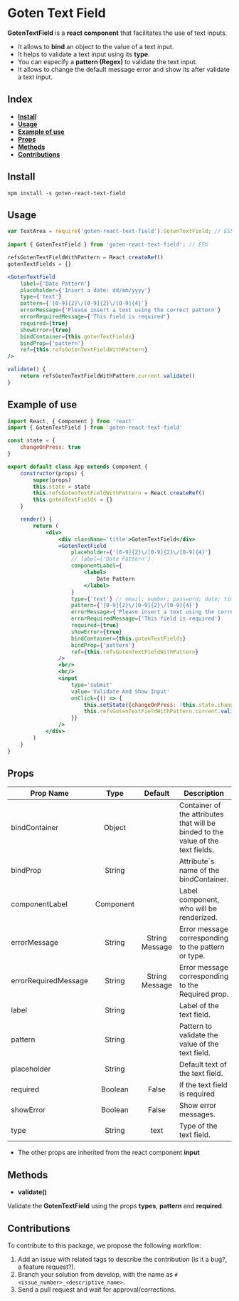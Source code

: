 # Goten Text Field

**GotenTextField** is a **react component** that facilitates the use of text inputs.
- It allows to **bind** an object to the value of a text input.
- It helps to validate a text input using its **type**.
- You can especify a **pattern (Regex)** to validate the text input.
- It allows to change the default message error and show its after validate a text input.

## Index

- [**Install**](#install)
- [**Usage**](#usage)
- [**Example of use**](#example-of-use)
- [**Props**](#props)
- [**Methods**](#methods)
- [**Contributions**](#contributions)

## Install

```npm install -s goten-react-text-field```

## Usage

``` jsx
var TextArea = require('goten-react-text-field').GotenTextField; // ES5
 
import { GotenTextField } from 'goten-react-text-field'; // ES6

refsGotenTextFieldWithPattern = React.createRef()
gotenTextFields = {}

<GotenTextField
    label={'Date Pattern'}
    placeholder={'Insert a date: dd/mm/yyyy'}
    type={'text'}
    pattern={'[0-9]{2}\/[0-9]{2}\/[0-9]{4}'}
    errorMessage={'Please insert a text using the correct pattern'}
    errorRequiredMessage={'This field is required'}
    required={true}
    showError={true}
    bindContainer={this.gotenTextFields}
    bindProp={'pattern'}
    ref={this.refsGotenTextFieldWithPattern}
/>

validate() {
    return refsGotenTextFieldWithPattern.current.validate()
}
```

## Example of use

``` jsx
import React, { Component } from 'react'
import { GotenTextField } from 'goten-react-text-field'

const state = {
    changeOnPress: true
}

export default class App extends Component {
    constructor(props) {
        super(props)
        this.state = state
        this.refsGotenTextFieldWithPattern = React.createRef()
        this.gotenTextFields = {}
    }

    render() {
        return (
            <div>
                <div className='title'>GotenTextField</div>
                <GotenTextField
                    placeholder={'[0-9]{2}\/[0-9]{2}\/[0-9]{4}'}
                    // label={'Date Pattern'}
                    componentLabel={
                        <label>
                            Date Pattern
                        </label>
                    }
                    type={'text'} // email; number; password; date; time; url
                    pattern={'[0-9]{2}\/[0-9]{2}\/[0-9]{4}'}
                    errorMessage={'Please insert a text using the correct pattern'}
                    errorRequiredMessage={'This field is required'}
                    required={true}
                    showError={true}
                    bindContainer={this.gotenTextFields}
                    bindProp={'pattern'}
                    ref={this.refsGotenTextFieldWithPattern}
                />  
                <br/>
                <br/>
                <input
                    type='submit'
                    value='Validate And Show Input'
                    onClick={() => {
                        this.setState({changeOnPress: !this.state.changeOnPress})
                        this.refsGotenTextFieldWithPattern.current.validate()
                    }}
                />
            </div>
        )
    }
}
```

## Props

| Prop Name            | Type          | Default          | Description  |
| ---------------------|:-------------:| :---------------:| -------------|
| bindContainer        | Object        |                  | Container of the attributes that will be binded to the value of the text fields. |
| bindProp             | String        |                  | Attribute`s name of the bindContainer. |
| componentLabel       | Component     |                  | Label component, who will be renderized. |
| errorMessage         | String        | String Message   | Error message corresponding to the pattern or type. |
| errorRequiredMessage | String        | String Message   | Error message corresponding to the Required prop. |
| label                | String        |                  | Label of the text field. |
| pattern              | String        |                  | Pattern to validate the value of the text field. |
| placeholder          | String        |                  | Default text of the text field. |
| required  | Boolean       | False            | If the text field is required              |
| showError            | Boolean       | False            | Show error messages. |
| type                 | String        | text             | Type of the text field. |

- The other props are inherited from the react component **input**

## Methods

- **validate()**

Validate the **GotenTextField** using the props **types**, **pattern** and **required**.

## Contributions

To contribute to this package, we propose the following workflow:
1. Add an issue with related tags to describe the contribution (is it a bug?, a feature request?).
2. Branch your solution from develop, with the name as ```#<issue_number>_<descriptive_name>```.
3. Send a pull request and wait for approval/corrections.
